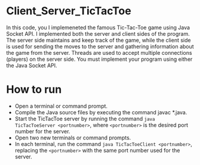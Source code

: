# Client_Server_TicTacToe
In this code, you I implemeneted  the famous Tic-Tac-Toe game using Java Socket API. I implemented both the server and client sides of the program. The server side maintains and keep track of the game, while the client side is used for sending the moves to the server and gathering information about the game from the server. Threads are used to accept multiple connections (players) on the server side. You must implement your program using either the Java Socket API.

# How to run
* Open a terminal or command prompt.  
* Compile the Java source files by executing the command javac *.java.  
* Start the TicTacToe server by running the command `java TicTacToeServer <portnumber>`, where `<portnumber>` is the desired port number for the server. 
* Open two new terminals or command prompts.   
* In each terminal, run the command `java TicTacToeClient <portnumber>`, replacing the `<portnumber>` with the same port number used for the server.



